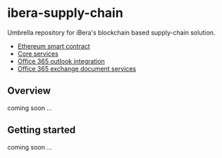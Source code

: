 # ibera-supply-chain
Umbrella repository for iBera's blockchain based supply-chain solution.

* [Ethereum smart contract](https://github.com/CatalystCode/ibera-smart-contracts)
* [Core services](https://github.com/CatalystCode/ibera-services
)
* [Office 365 outlook integration](https://github.com/CatalystCode/ibera-office-integration)
* [Office 365 exchange document services](https://github.com/CatalystCode/ibera-document-service)

## Overview
coming soon ...
## Getting started
coming soon ...


